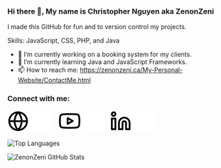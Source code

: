 ### Hi there 👋, My name is Christopher Nguyen aka ZenonZeni
I made this GitHub for fun and to version control my projects.

Skills: JavaScript, CSS, PHP, and Java 

- 🔭 I’m currently working on a booking system for my clients. 
- 🌱 I’m currently learning Java and JavaScript Frameworks. 
- 📫 How to reach me: https://zenonzeni.ca/My-Personal-Website/ContactMe.html 


### Connect with me:

[![website](./img/globe-light.svg)](https://zenonzeni.ca#gh-light-mode-only)
[![website](./img/globe-dark.svg)](https://zenonzeni.ca#gh-dark-mode-only)
&nbsp;&nbsp;
[![website](./img/youtube-light.svg)](https://www.youtube.com/channel/UCoxEbz8Kr3Htx3UKviT2vjA#gh-light-mode-only)
[![website](./img/youtube-dark.svg)](https://www.youtube.com/channel/UCoxEbz8Kr3Htx3UKviT2vjA#gh-dark-mode-only)
&nbsp;&nbsp;
[![website](./img/linkedin-light.svg)](https://www.linkedin.com/in/zenonzeni/#gh-light-mode-only)
[![website](./img/linkedin-dark.svg)](https://www.linkedin.com/in/zenonzeni/#gh-dark-mode-only)
&nbsp;&nbsp;

![Top Languages](https://github-readme-stats.vercel.app/api/top-langs/?username=ZenonZeni&show_icons=true&theme=radical)

![ZenonZeni GitHub Stats](https://github-readme-stats.vercel.app/api?username=ZenonZeni&show_icons=true&theme=radical)

